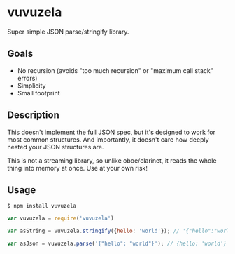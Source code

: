 vuvuzela
=========

Super simple JSON parse/stringify library.

Goals
-----

- No recursion (avoids "too much recursion" or "maximum call stack" errors)
- Simplicity
- Small footprint

Description
-----


This doesn't implement the full JSON spec, but it's designed to work for most common structures. And importantly, it doesn't care how deeply nested your JSON structures are.

This is not a streaming library, so unlike oboe/clarinet, it reads the whole thing into memory at once. Use at your own risk!

Usage
------

    $ npm install vuvuzela

```js
var vuvuzela = require('vuvuzela')

var asString = vuvuzela.stringify({hello: 'world'}); // '{"hello":"world"}'

var asJson = vuvuzela.parse('{"hello": "world"}'); // {hello: 'world'}

```